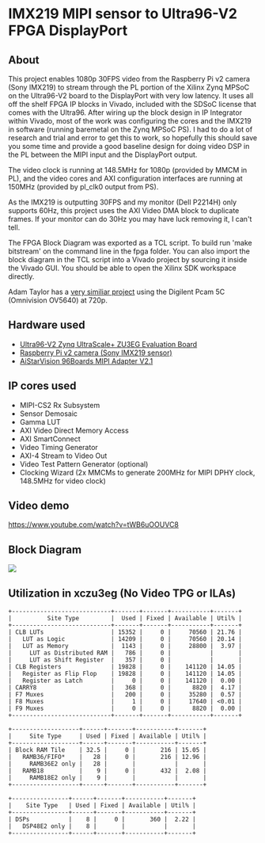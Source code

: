 # IMX219 MIPI sensor to Ultra96-V2 FPGA DisplayPort

## About
This project enables 1080p 30FPS video from the Raspberry Pi v2 camera (Sony IMX219) to stream through the PL portion of the Xilinx Zynq MPSoC on the Ultra96-V2 board to the DisplayPort with very low latency. It uses all off the shelf FPGA IP blocks in Vivado, included with the SDSoC license that comes with the Ultra96. After wiring up the block design in IP Integrator within Vivado, most of the work was configuring the cores and the IMX219 in software (running baremetal on the Zynq MPSoC PS). I had to do a lot of research and trial and error to get this to work, so hopefully this should save you some time and provide a good baseline design for doing video DSP in the PL between the MIPI input and the DisplayPort output.

The video clock is running at 148.5MHz for 1080p (provided by MMCM in PL), and the video cores and AXI configuration interfaces are running at 150MHz (provided by pl_clk0 output from PS).

As the IMX219 is outputting 30FPS and my monitor (Dell P2214H) only supports 60Hz, this project uses the AXI Video DMA block to duplicate frames. If your monitor can do 30Hz you may have luck removing it, I can't tell. 

The FPGA Block Diagram was exported as a TCL script. To build run 'make bitstream' on the command line in the fpga folder. You can also import the block diagram in the TCL script into a Vivado project by sourcing it inside the Vivado GUI. You should be able to open the Xilinx SDK workspace directly.

Adam Taylor has a <a href="https://www.hackster.io/adam-taylor/mipi-procesing-with-ultra96-777721">very similiar project</a> using the Digilent Pcam 5C (Omnivision OV5640) at 720p.

## Hardware used
* <a href="http://zedboard.org/product/ultra96-v2-development-board">Ultra96-V2 Zynq UltraScale+ ZU3EG Evaluation Board</a>
* <a href="https://www.raspberrypi.org/products/camera-module-v2/">Raspberry Pi v2 camera (Sony IMX219 sensor)</a>
* <a href="https://www.96boards.org/product/mipiadapter/">AiStarVision 96Boards MIPI Adapter V2.1</a>

## IP cores used
* MIPI-CS2 Rx Subsystem
* Sensor Demosaic
* Gamma LUT
* AXI Video Direct Memory Access
* AXI SmartConnect
* Video Timing Generator
* AXI-4 Stream to Video Out
* Video Test Pattern Generator (optional)
* Clocking Wizard (2x MMCMs to generate 200MHz for MIPI DPHY clock, 148.5MHz for video clock)

## Video demo
https://www.youtube.com/watch?v=tWB6uOOUVC8

## Block Diagram
<img src="https://i.imgur.com/w5njlpG.png">

## Utilization in xczu3eg (No Video TPG or ILAs)
    +----------------------------+-------+-------+-----------+-------+
    |          Site Type         |  Used | Fixed | Available | Util% |
    +----------------------------+-------+-------+-----------+-------+
    | CLB LUTs                   | 15352 |     0 |     70560 | 21.76 |
    |   LUT as Logic             | 14209 |     0 |     70560 | 20.14 |
    |   LUT as Memory            |  1143 |     0 |     28800 |  3.97 |
    |     LUT as Distributed RAM |   786 |     0 |           |       |
    |     LUT as Shift Register  |   357 |     0 |           |       |
    | CLB Registers              | 19828 |     0 |    141120 | 14.05 |
    |   Register as Flip Flop    | 19828 |     0 |    141120 | 14.05 |
    |   Register as Latch        |     0 |     0 |    141120 |  0.00 |
    | CARRY8                     |   368 |     0 |      8820 |  4.17 |
    | F7 Muxes                   |   200 |     0 |     35280 |  0.57 |
    | F8 Muxes                   |     1 |     0 |     17640 | <0.01 |
    | F9 Muxes                   |     0 |     0 |      8820 |  0.00 |
    +----------------------------+-------+-------+-----------+-------+
    
    +-------------------+------+-------+-----------+-------+
    |     Site Type     | Used | Fixed | Available | Util% |
    +-------------------+------+-------+-----------+-------+
    | Block RAM Tile    | 32.5 |     0 |       216 | 15.05 |
    |   RAMB36/FIFO*    |   28 |     0 |       216 | 12.96 |
    |     RAMB36E2 only |   28 |       |           |       |
    |   RAMB18          |    9 |     0 |       432 |  2.08 |
    |     RAMB18E2 only |    9 |       |           |       |
    +-------------------+------+-------+-----------+-------+
    
    +----------------+------+-------+-----------+-------+
    |    Site Type   | Used | Fixed | Available | Util% |
    +----------------+------+-------+-----------+-------+
    | DSPs           |    8 |     0 |       360 |  2.22 |
    |   DSP48E2 only |    8 |       |           |       |
    +----------------+------+-------+-----------+-------+
